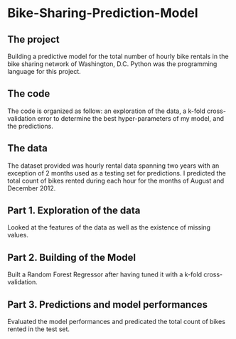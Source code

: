 # Bike-Sharing-Prediction-Model

## The project
Building a predictive model for the total number of hourly bike rentals in the bike sharing network of Washington, D.C.  Python was the programming language for this project.

## The code
The code is organized as follow: an exploration of the data, a k-fold cross-validation error to determine the best hyper-parameters of my model, and the predictions. 

## The data
The dataset provided was hourly rental data spanning two years with an exception of 2 months used as a testing set for predictions. I predicted the total count of bikes rented during each hour for the months of August and December 2012.

## Part 1. Exploration of the data
Looked at the features of the data as well as the existence of missing values.

## Part 2. Building of the Model
Built a Random Forest Regressor after having tuned it with a k-fold cross-validation.

## Part 3. Predictions and model performances
Evaluated the model performances and predicated the total count of bikes rented in the test set.
